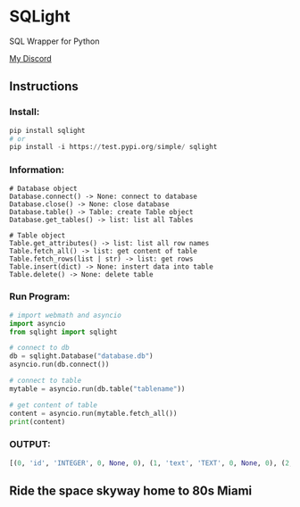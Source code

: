 # SQLight #

SQL Wrapper for Python

[My Discord](https://discordapp.com/users/731128007388823592/ "Moritz⚜#6969")

## Instructions ##

### Install: ###

```py
pip install sqlight
# or
pip install -i https://test.pypi.org/simple/ sqlight
```

### Information: ###

```
# Database object
Database.connect() -> None: connect to database
Database.close() -> None: close database
Database.table() -> Table: create Table object
Database.get_tables() -> list: list all Tables

# Table object
Table.get_attributes() -> list: list all row names
Table.fetch_all() -> list: get content of table
Table.fetch_rows(list | str) -> list: get rows
Table.insert(dict) -> None: instert data into table
Table.delete() -> None: delete table
```

### Run Program: ###

```py
# import webmath and asyncio
import asyncio
from sqlight import sqlight

# connect to db
db = sqlight.Database("database.db")
asyncio.run(db.connect())

# connect to table
mytable = asyncio.run(db.table("tablename"))

# get content of table
content = asyncio.run(mytable.fetch_all())
print(content)
```

### OUTPUT: ###
```py
[(0, 'id', 'INTEGER', 0, None, 0), (1, 'text', 'TEXT', 0, None, 0), (2, 'other', 'TEXT', 0, None, 0)]
```

## Ride the space skyway home to 80s Miami ##
